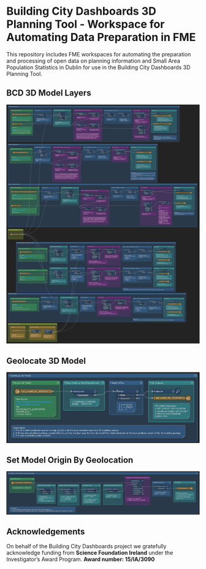 # Building City Dashboards 3D Planning Tool - Workspace for Automating Data Preparation in FME

This repository includes FME workspaces for automating the preparation and processing of open data on planning information and Small Area Population Statistics in Dublin for use in the Building City Dashboards 3D Planning Tool.

## BCD 3D Model Layers
![BCD_3D_Planning_Open_Data_Layer_Workspace](images/BCD_3D_Planning_Open_Data_Layer_Workspace.PNG)

## Geolocate 3D Model
![Geolocate3DModel](images/Geolocate3DModel.PNG)

## Set Model Origin By Geolocation 
![SetModelOriginByGeolocation](images/SetModelOriginByGeolocation.PNG)

## Acknowledgements
On behalf of the Building City Dashboards project we gratefully acknowledge funding from **Science Foundation Ireland** under the Investigator’s Award Program. **Award number: 15/IA/3090**
